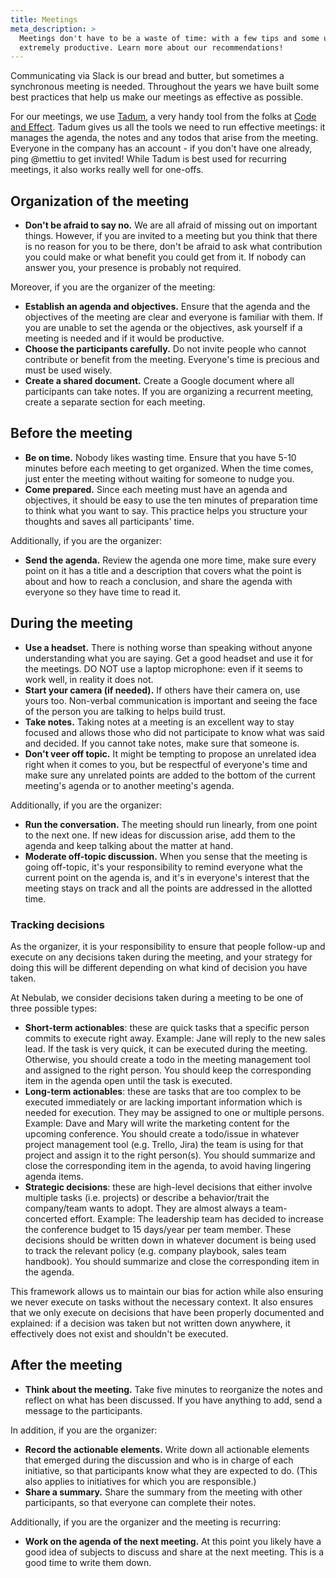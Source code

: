 ```yaml
---
title: Meetings
meta_description: >
  Meetings don't have to be a waste of time: with a few tips and some upfront work, they can become
  extremely productive. Learn more about our recommendations!
---
```


Communicating via Slack is our bread and butter, but sometimes a synchronous meeting is needed.
Throughout the years we have built some best practices that help us make our meetings as effective
as possible.

For our meetings, we use [Tadum](https://tadum.app), a very handy tool from the folks at 
[Code and Effect](https://codeandeffect.com/). Tadum gives us all the tools we need to run effective
meetings: it manages the agenda, the notes and any todos that arise from the meeting. Everyone in
the company has an account - if you don't have one already, ping @mettiu to get invited! While
Tadum is best used for recurring meetings, it also works really well for one-offs. 

## Organization of the meeting

- **Don't be afraid to say no.** We are all afraid of missing out on important things. However, if
  you are invited to a meeting but you think that there is no reason for you to be there, don't be
  afraid to ask what contribution you could make or what benefit you could get from it. If nobody
  can answer you, your presence is probably not required.

Moreover, if you are the organizer of the meeting:

- **Establish an agenda and objectives.** Ensure that the agenda and the objectives of the meeting 
  are clear and everyone is familiar with them. If you are unable to set the agenda or the 
  objectives, ask yourself if a meeting is needed and if it would be productive.
- **Choose the participants carefully.** Do not invite people who cannot contribute or benefit from
  the meeting. Everyone's time is precious and must be used wisely.
- **Create a shared document.** Create a Google document where all participants can take notes. If
  you are organizing a recurrent meeting, create a separate section for each meeting.

## Before the meeting

- **Be on time.** Nobody likes wasting time. Ensure that you have 5-10 minutes before each meeting
  to get organized. When the time comes, just enter the meeting without waiting for someone to nudge
  you.
- **Come prepared.** Since each meeting must have an agenda and objectives, it should be easy to use
  the ten minutes of preparation time to think what you want to say. This practice helps you 
  structure your thoughts and saves all participants' time.

Additionally, if you are the organizer:

- **Send the agenda.** Review the agenda one more time, make sure every point on it has a title and
  a description that covers what the point is about and how to reach a conclusion, and share the
  agenda with everyone so they have time to read it.

## During the meeting

- **Use a headset.** There is nothing worse than speaking without anyone understanding what you are 
  saying. Get a good headset and use it for the meetings. DO NOT use a laptop microphone: even if it
  seems to work well, in reality it does not.
- **Start your camera (if needed).** If others have their camera on, use yours too. Non-verbal
  communication is important and seeing the face of the person you are talking to helps build trust.
- **Take notes.** Taking notes at a meeting is an excellent way to stay focused and allows those who
  did not participate to know what was said and decided. If you cannot take notes, make sure that
  someone is.
- **Don't veer off topic.** It might be tempting to propose an unrelated idea right when it comes to
  you, but be respectful of everyone's time and make sure any unrelated points are added to the
  bottom of the current meeting's agenda or to another meeting's agenda.

Additionally, if you are the organizer:

- **Run the conversation.** The meeting should run linearly, from one point to the next one. If new
  ideas for discussion arise, add them to the agenda and keep talking about the matter at hand.
- **Moderate off-topic discussion.** When you sense that the meeting is going off-topic, it's your
  responsibility to remind everyone what the current point on the agenda is, and it's in everyone's
  interest that the meeting stays on track and all the points are addressed in the allotted time.

### Tracking decisions

As the organizer, it is your responsibility to ensure that people follow-up and execute on any
decisions taken during the meeting, and your strategy for doing this will be different depending on
what kind of decision you have taken.

At Nebulab, we consider decisions taken during a meeting to be one of three possible types:

- **Short-term actionables**: these are quick tasks that a specific person commits to execute right
  away. Example: Jane will reply to the new sales lead. If the task is very quick, it can be
  executed during the meeting. Otherwise, you should create a todo in the meeting management tool
  and assigned to the right person. You should keep the corresponding item in the agenda open until
  the task is executed.
- **Long-term actionables**: these are tasks that are too complex to be executed immediately or are
  lacking important information which is needed for execution. They may be assigned to one or
  multiple persons. Example: Dave and Mary will write the marketing content for the upcoming
  conference. You should create a todo/issue in whatever project management tool (e.g. Trello, Jira)
  the team is using for that project and assign it to the right person(s). You should summarize and
  close the corresponding item in the agenda, to avoid having lingering agenda items.
- **Strategic decisions**: these are high-level decisions that either involve multiple tasks (i.e.
  projects) or describe a behavior/trait the company/team wants to adopt. They are almost always a
  team-concerted effort. Example: The leadership team has decided to increase the conference budget
  to 15 days/year per team member. These decisions should be written down in whatever document is
  being used to track the relevant policy (e.g. company playbook, sales team handbook). You should
  summarize and close the corresponding item in the agenda.

This framework allows us to maintain our bias for action while also ensuring we never execute on
tasks without the necessary context. It also ensures that we only execute on decisions that have
been properly documented and explained: if a decision was taken but not written down anywhere, it
effectively does not exist and shouldn't be executed.

## After the meeting

- **Think about the meeting.** Take five minutes to reorganize the notes and reflect on what has
  been discussed. If you have anything to add, send a message to the participants.

In addition, if you are the organizer:

- **Record the actionable elements.** Write down all actionable elements that emerged during the
  discussion and who is in charge of each initiative, so that participants know what they are
  expected to do. (This also applies to initiatives for which you are responsible.) 
- **Share a summary.** Share the summary from the meeting with other participants, so that 
  everyone can complete their notes.

Additionally, if you are the organizer and the meeting is recurring:

- **Work on the agenda of the next meeting.** At this point you likely have a good idea of subjects
  to discuss and share at the next meeting. This is a good time to write them down.
